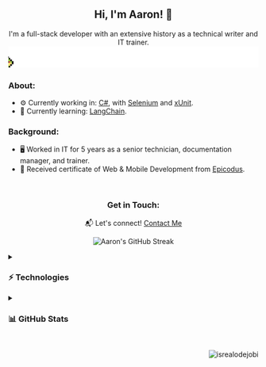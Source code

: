 <h2 align="center">Hi, I'm Aaron! 👋</h2>
<p align="center">
  I'm a full-stack developer with an extensive history as a technical writer and IT trainer.<br />
  <img src="./gif/LukasLundinFroglet.gif" alt="Frog hopping across the screen and croaking"/>
</p>

<div align="left">
  <h3>About:</h3>
  <ul>
<!--     <li>🔨 Currently building: <a href="https://github.com/mejia-dev/WhatsApp-Notification-Sound-Changer" target="_blank">WhatsApp-Notification-Sound-Changer</a>.</li> -->
    <li>⚙ Currently working in: <a href=https://learn.microsoft.com/en-us/dotnet/csharp/ target="_blank">C#</a>, with <a href=https://www.selenium.dev/ target="_blank">Selenium</a> and <a href=https://xunit.net/ target="_blank">xUnit</a>.</li>
    <li>🌱 Currently learning: <a href=https://www.langchain.com/ target="_blank">LangChain</a>.</li>
<!--     <li>👐 Currently contributing to open-source curriculum: <a href="https://github.com/epicodus-curriculum/" target="_blank">LearnHowToProgram.com</a>.</li> -->
  </ul>
  <h3>Background:</h3>
  <ul>
    <li>🖥 Worked in IT for 5 years as a senior technician, documentation manager, and trainer.</li>
    <li>📜 Received certificate of Web & Mobile Development from <a href="https://epicodus.com" target="_blank">Epicodus</a>.</li>
  </ul>
</div>
<br />

<h3 align="center">Get in Touch:</h3>
<p align="center">📬 Let's connect! <a href="mailto:aaron@mejia.dev">Contact Me</a></p>


<p align="center">
  <img src="https://github-readme-streak-stats-sigma-silk.vercel.app/?user=mejia-dev&theme=soft-green" alt="Aaron's GitHub Streak" />
</p>

<details>
  <summary>
    <h3>⚡ Technologies</h3>
  </summary>
  <div>
    <h4>💻 Programming & Markup Languages</h4>
    <a href="https://www.gnu.org/software/bash/" target="_blank"><img src="https://img.shields.io/badge/GNU%20Bash-4EAA25.svg?style=for-the-badge&logo=GNU-Bash&logoColor=white" alt="Bash"></a>
    <a href="https://dotnet.microsoft.com/en-us/languages/csharp" target="_blank"><img src="https://img.shields.io/badge/c%23-%23239120.svg?style=for-the-badge&logo=csharp&logoColor=white" alt="C#"></a>
    <a href="https://developer.mozilla.org/en-US/docs/Learn/Getting_started_with_the_web/CSS_basics" target="_blank"><img src="https://img.shields.io/badge/css3-%231572B6.svg?style=for-the-badge&logo=css3&logoColor=white" alt="CSS3"></a>
    <a href="https://www.google.com/script/start/" target="_blank"><img src="https://img.shields.io/badge/Google%20Apps%20Script-4285F4.svg?style=for-the-badge&logo=Google-Apps-Script&logoColor=white" alt="Google Apps Script"></a>
    <a href="https://developer.mozilla.org/en-US/docs/Web/HTML" target="_blank"><img src="https://img.shields.io/badge/html5-%23E34F26.svg?style=for-the-badge&logo=html5&logoColor=white" alt="HTML5"></a>
    <a href="https://www.java.com/en/" target="_blank"><img src="https://img.shields.io/badge/java-%23ED8B00.svg?style=for-the-badge&logo=openjdk&logoColor=white" alt="Java"></a>
    <a href="https://developer.mozilla.org/en-US/docs/Web/JavaScript" target="_blank"><img src="https://img.shields.io/badge/javascript-%23323330.svg?style=for-the-badge&logo=javascript&logoColor=%23F7DF1E" alt="JavaScript"></a>
    <a href="https://daringfireball.net/projects/markdown/" target="_blank"><img src="https://img.shields.io/badge/markdown-%23000000.svg?style=for-the-badge&logo=markdown&logoColor=white" alt="Markdown"></a>
    <a href="https://nodejs.org/" target="_blank"><img src="https://img.shields.io/badge/node.js-6DA55F?style=for-the-badge&logo=node.js&logoColor=white" alt="NodeJS"></a>
    <a href="https://learn.microsoft.com/en-us/powershell/" target="_blank"><img src="https://img.shields.io/badge/PowerShell-%235391FE.svg?style=for-the-badge&logo=powershell&logoColor=white" alt="PowerShell"></a>
    <a href="https://www.python.org/" target="_blank"><img src="https://img.shields.io/badge/python-3670A0?style=for-the-badge&logo=python&logoColor=ffdd54" alt="Python"></a>
    <a href="https://scratch.mit.edu/" target="_blank"><img src="https://img.shields.io/badge/Scratch-4D97FF.svg?style=for-the-badge&logo=Scratch&logoColor=white" alt="Scratch"></a>
    <a href="https://www.typescriptlang.org/" target="_blank"><img src="https://img.shields.io/badge/typescript-%23007ACC.svg?style=for-the-badge&logo=typescript&logoColor=white" alt="TypeScript"></a>
    <h4>📚 Frameworks & Libraries</h4>
    <a href="https://dotnet.microsoft.com/en-us/" target="_blank"><img src="https://img.shields.io/badge/.NET-5C2D91?style=for-the-badge&logo=.net&logoColor=white" alt=".Net"></a>
    <a href="https://angular.io/" target="_blank"><img src="https://img.shields.io/badge/angular-%23DD0031.svg?style=for-the-badge&logo=angular&logoColor=white" alt="Angular"></a>
    <a href="https://www.arduino.cc/" target="_blank"><img src="https://img.shields.io/badge/Arduino-00878F.svg?style=for-the-badge&logo=Arduino&logoColor=white" alt="Arduino"></a>
    <a href="https://getbootstrap.com/" target="_blank"><img src="https://img.shields.io/badge/bootstrap-%238511FA.svg?style=for-the-badge&logo=bootstrap&logoColor=white" alt="Bootstrap"></a>
    <a href="https://djangoproject.com/" target="_blank"><img src="https://img.shields.io/badge/django-%23092E20.svg?style=for-the-badge&logo=django&logoColor=white" alt="Django"></a>
    <a href="https://expo.dev/" target="_blank"><img src="https://img.shields.io/badge/expo-1C1E24?style=for-the-badge&logo=expo&logoColor=#D04A37" alt="Expo"></a>
    <a href="https://expressjs.com/" target="_blank"><img src="https://img.shields.io/badge/express.js-%23404d59.svg?style=for-the-badge&logo=express&logoColor=%2361DAFB" alt="Express.js"></a>
    <a href="https://jestjs.io/" target="_blank"><img src="https://img.shields.io/badge/-jest-%23C21325?style=for-the-badge&logo=jest&logoColor=white" alt="Jest"></a>
    <a href="https://www.npmjs.com/" target="_blank"><img src="https://img.shields.io/badge/NPM-%23CB3837.svg?style=for-the-badge&logo=npm&logoColor=white" alt="NPM"></a>
    <a href="https://react.dev/" target="_blank"><img src="https://img.shields.io/badge/react-%2320232a.svg?style=for-the-badge&logo=react&logoColor=%2361DAFB" alt="React"></a>
    <a href="https://reactnative.dev/" target="_blank"><img src="https://img.shields.io/badge/react_native-%2320232a.svg?style=for-the-badge&logo=react&logoColor=%2361DAFB" alt="React Native"></a>
    <a href="https://reactrouter.com/" target="_blank"><img src="https://img.shields.io/badge/React_Router-CA4245?style=for-the-badge&logo=react-router&logoColor=white" alt="React Router"></a>
    <a href="https://redux.js.org/" target="_blank"><img src="https://img.shields.io/badge/redux-%23593d88.svg?style=for-the-badge&logo=redux&logoColor=white" alt="Redux"></a>
    <a href="https://www.selenium.dev/" target="_blank"><img src="https://img.shields.io/badge/Selenium-43B02A.svg?style=for-the-badge&logo=Selenium&logoColor=white" alt="Selenium"></a>
    <a href="https://tailwindcss.com/" target="_blank"><img src="https://img.shields.io/badge/tailwindcss-%2338B2AC.svg?style=for-the-badge&logo=tailwind-css&logoColor=white" alt="TailwindCSS"></a>
    <a href="https://unity.com/" target="_blank"><img src="https://img.shields.io/badge/unity-%23000000.svg?style=for-the-badge&logo=unity&logoColor=white" alt="Unity"></a>
    <a href="https://vitejs.dev/" target="_blank"><img src="https://img.shields.io/badge/vite-%23646CFF.svg?style=for-the-badge&logo=vite&logoColor=white" alt="Vite"></a>
    <a href="https://wordpress.com/" target="_blank"><img src="https://img.shields.io/badge/WordPress-%23117AC9.svg?style=for-the-badge&logo=WordPress&logoColor=white" alt="WordPress"></a>
    <h4>🗃 Databases, Cloud, & Hosting</h4>
    <a href="https://azure.microsoft.com" target="_blank"><img src="https://img.shields.io/badge/azure-%230072C6.svg?style=for-the-badge&logo=microsoftazure&logoColor=white" alt="Azure"></a>
    <a href="https://www.docker.com/" target="_blank"><img src="https://img.shields.io/badge/Docker-2496ED.svg?style=for-the-badge&logo=Docker&logoColor=white" alt="Docker"></a>
    <a href="https://firebase.google.com/docs/firestore" target="_blank"><img src="https://img.shields.io/badge/firebase-a08021?style=for-the-badge&logo=firebase&logoColor=ffcd34" alt="Firebase"></a>
    <a href="https://pages.github.com/" target="_blank"><img src="https://img.shields.io/badge/GitHub%20Pages-222222.svg?style=for-the-badge&logo=GitHub-Pages&logoColor=white" alt="GitHub Pages"></a>
    <a href="https://www.mongodb.com/" target="_blank"><img src="https://img.shields.io/badge/MongoDB-%234ea94b.svg?style=for-the-badge&logo=mongodb&logoColor=white" alt="MongoDB"></a>
    <a href="https://www.mysql.com/" target="_blank"><img src="https://img.shields.io/badge/mysql-4479A1.svg?style=for-the-badge&logo=mysql&logoColor=white" alt="MySQL"></a>
    <a href="https://www.netlify.com/" target="_blank"><img src="https://img.shields.io/badge/netlify-%23000000.svg?style=for-the-badge&logo=netlify&logoColor=#00C7B7" alt="Netlify"></a>
    <a href="https://postgresql.com/" target="_blank"><img src="https://img.shields.io/badge/postgres-%23316192.svg?style=for-the-badge&logo=postgresql&logoColor=white" alt="Postgres"></a>
    <a href="https://www.pythonanywhere.com/" target="_blank"><img src="https://img.shields.io/badge/pythonanywhere-%232F9FD7.svg?style=for-the-badge&logo=pythonanywhere&logoColor=151515" alt="PythonAnywhere"></a>
    <a href="https://render.com/" target="_blank"><img src="https://img.shields.io/badge/Render-46E3B7.svg?style=for-the-badge&logo=Render&logoColor=white" alt="Render"></a>
    <h4>🔧 IDEs & Tools:</h4>
    <a href="https://www.audacityteam.org/" target="_blank"><img src="https://img.shields.io/badge/Audacity-0000CC.svg?style=for-the-badge&logo=Audacity&logoColor=white" alt="Audacity"></a>
    <a href="https://eclipseide.org/" target="_blank"><img src="https://img.shields.io/badge/Eclipse-FE7A16.svg?style=for-the-badge&logo=Eclipse&logoColor=white" alt="Eclipse"></a>
    <a href="https://eslint.org/" target="_blank"><img src="https://img.shields.io/badge/ESLint-4B3263?style=for-the-badge&logo=eslint&logoColor=white" alt="ESLint"></a>
    <a href="https://darkreader.org/" target="_blank"><img src="https://img.shields.io/badge/Dark%20Reader-141E24.svg?style=for-the-badge&logo=Dark-Reader&logoColor=white" alt="Dark Reader"></a>
    <a href="https://www.debian.org/" target="_blank"><img src="https://img.shields.io/badge/Debian-A81D33.svg?style=for-the-badge&logo=Debian&logoColor=white" alt="Debian"></a>
    <a href="https://discord.com/" target="_blank"><img src="https://img.shields.io/badge/Discord-5865F2.svg?style=for-the-badge&logo=Discord&logoColor=white" alt="Discord"></a>
    <a href="https://www.figma.com/" target="_blank"><img src="https://img.shields.io/badge/figma-%23F24E1E.svg?style=for-the-badge&logo=figma&logoColor=white" alt="Figma"></a>
    <a href="https://www.gimp.org/" target="_blank"><img src="https://img.shields.io/badge/Gimp-657D8B?style=for-the-badge&logo=gimp&logoColor=FFFFFF" alt="Gimp Gnu Image Manipulation Program"></a>
    <a href="https://git-scm.com/" target="_blank"><img src="https://img.shields.io/badge/git-%23F05033.svg?style=for-the-badge&logo=git&logoColor=white" alt="Git"></a>
    <a href="https://www.notion.so/" target="_blank"><img src="https://img.shields.io/badge/Notion-%23000000.svg?style=for-the-badge&logo=notion&logoColor=white" alt="Notion"></a>
    <a href="https://www.postman.com/" target="_blank"><img src="https://img.shields.io/badge/Postman-FF6C37.svg?style=for-the-badge&logo=Postman&logoColor=white" alt="Postman"></a>
    <a href="https://stackoverflow.com/" target="_blank"><img src="https://img.shields.io/badge/Stack%20Overflow-F58025.svg?style=for-the-badge&logo=Stack-Overflow&logoColor=white" alt="Stack Overflow"></a>
    <a href="https://www.vim.org/" target="_blank"><img src="https://img.shields.io/badge/VIM-%2311AB00.svg?style=for-the-badge&logo=vim&logoColor=white" alt="Vim"></a>
    <a href="https://code.visualstudio.com/" target="_blank"><img src="https://img.shields.io/badge/Visual%20Studio%20Code-0078d7.svg?style=for-the-badge&logo=visual-studio-code&logoColor=white" alt="Visual Studio Code"></a>
  </div>
</details>
<details>
  <summary>
    <h3>📊 GitHub Stats</h3>
  </summary>
  <div align="center">
    <img src="https://github-readme-stats-aarons-projects-632d7e60.vercel.app/api?username=mejia-dev&show_icons=true&theme=dark" alt="Aaron's GitHub Stats" />
    <img src="https://github-readme-stats-aarons-projects-632d7e60.vercel.app/api/top-langs?username=mejia-dev&langs_count=10&show_icons=true&locale=en&layout=compact&theme=dark" alt="Aaron's Most-Used Languages" />
  </div>
</details>

<br />
<p align="right"> <img src="https://komarev.com/ghpvc/?username=mejia-dev&label=Profile%20views&color=0c9407&style=flat" alt="isrealodejobi" />
</p>
<!---
mejia-dev/mejia-dev is a ✨ special ✨ repository because its `README.md` (this file) appears on your GitHub profile.
You can click the Preview link to take a look at your changes.
--->
